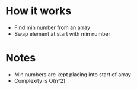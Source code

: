 # How it works
- Find min number from an array
- Swap element at start with min number

# Notes
- Min numbers are kept placing into start of array
- Complexity is O(n^2)